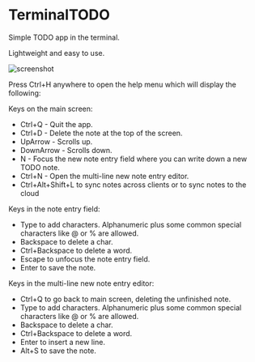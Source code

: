 # TerminalTODO

Simple TODO app in the terminal.

Lightweight and easy to use.

![screenshot](https://github.com/user-attachments/assets/5d0e4220-d40e-4fdc-b8cd-983a96b43fb9)

Press Ctrl+H anywhere to open the help menu which will display the following:

Keys on the main screen:
- Ctrl+Q - Quit the app.
- Ctrl+D - Delete the note at the top of the screen.
- UpArrow - Scrolls up.
- DownArrow - Scrolls down.
- N - Focus the new note entry field where you can write down a new TODO note.
- Ctrl+N - Open the multi-line new note entry editor.
- Ctrl+Alt+Shift+L to sync notes across clients or to sync notes to the cloud

Keys in the note entry field:
- Type to add characters. Alphanumeric plus some common special characters like @ or % are allowed.
- Backspace to delete a char.
- Ctrl+Backspace to delete a word.
- Escape to unfocus the note entry field.
- Enter to save the note.

Keys in the multi-line new note entry editor:
- Ctrl+Q to go back to main screen, deleting the unfinished note.
- Type to add characters. Alphanumeric plus some common special characters like @ or % are allowed.
- Backspace to delete a char.
- Ctrl+Backspace to delete a word.
- Enter to insert a new line.
- Alt+S to save the note.
